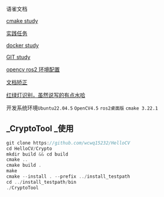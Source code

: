 语雀文档

[cmake study](https://www.yuque.com/yuqueyonghuakgijn/xmbrbw/go4n0p3gpvwskk15)

[实践任务](https://www.yuque.com/yuqueyonghuakgijn/xmbrbw/go4n0p3gpvwskk15)

[docker study](https://www.yuque.com/yuqueyonghuakgijn/xmbrbw/uqfeicvpl0a4vrgq)

[GIT study](https://www.yuque.com/yuqueyonghuakgijn/xmbrbw/xxq9e69lgq0xhv8x?singleDoc#) 

[opencv ros2 环境配置](https://www.yuque.com/yuqueyonghuakgijn/xmbrbw/gv6y7g8eiy43w5gv?singleDoc#)



[文档矫正](https://www.yuque.com/yuqueyonghuakgijn/xmbrbw/ilvwr4flpgxybf59?singleDoc#) 

[红绿灯识别，虽然说写的有点水哈](https://www.yuque.com/yuqueyonghuakgijn/xmbrbw/kq13erb83414zrgg?singleDoc#) 

开发系统环境`Ubuntu22.04.5` `OpenCV4.5` `ros2桌面版` `cmake 3.22.1`

## _CryptoTool _使用
```cpp
git clone https://github.com/wcwq15232/HelloCV
cd HelloCV/Crypto
mkdir build && cd build
cmake ..
cmake build .
make
cmake --install . --prefix ../install_testpath
cd ../install_testpath/bin
./CryptoTool
```

